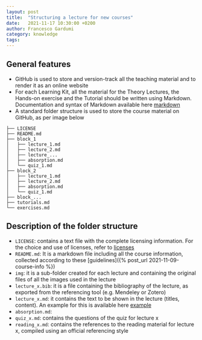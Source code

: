 ```yaml
---
layout: post
title:  "Structuring a lecture for new courses"
date:   2021-11-17 10:30:00 +0200
author: Francesco Gardumi
category: knowledge
tags:
---
```


## General features

* GitHub is used to store and version-track all the teaching material and to render it as an online website
* For each Learning Kit, all the material for the Theory Lectures, the Hands-on exercise and the Tutorial should be written using Markdown. Documentation and syntax of Markdown available here [markdown]
* A standard folder structure is used to store the course material on GitHub, as per image below

```
├── LICENSE
├── README.md
├── block_1
│   ├── lecture_1.md
│   ├── lecture_2.md
│   ├── lecture_...
│   ├── absorption.md
│   └── quiz_1.md
├── block_2
│   ├── lecture_1.md
│   ├── lecture_2.md
│   ├── absorption.md
│   └── quiz_1.md
├── block_...
├── tutorials.md
└── exercises.md
```

## Description of the folder structure

* `LICENSE`: contains a text file with the complete licensing information. For the choice and use of licenses, refer to [licenses]
* `README.md`: It is a markdown file including all the course information, collected according to these [guidelines]({% post_url 2021-11-09-course-info %})
* `img`: it is a sub-folder created for each lecture and containing the original files of all the images used in the lecture
* `lecture_x.bib`: it is a file containing the bibliography of the lecture, as exported from the referencing tool (e.g. Mendeley or Zotero)
* `lecture_x.md`: it contains the text to be shown in the lecture (titles, content). An example for this is available here [example]
* `absorption.md`:
* `quiz_x.md`: contains the questions of the quiz for lecture x
* `reading_x.md`: contains the references to the reading material for lecture x, compiled using an official referencing style

[markdown]: https://commonmark.org/
[licenses]: https://creativecommons.org/share-your-work/
[example]: https://github.com/ClimateCompatibleGrowth/course_test/blob/main/block_1/lecture_1.md
